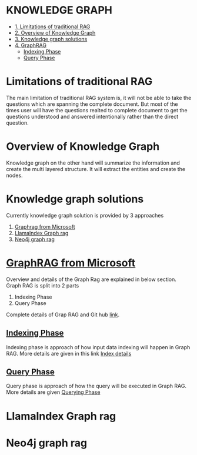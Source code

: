 # KNOWLEDGE GRAPH 
- [1. Limitations of traditional RAG](#Limitations-of-traditional-RAG)
- [2. Overview of Knowledge Graph](#Overview-of-Knowledge-Graph)
- [3. Knowledge graph solutions](#Knowledge-graph-solutions)
- [4. GraphRAG](#GraphRAG)
    - [Indexing Phase](#Indexing-Phase)
    - [Query Phase](#Query-Phase)

# Limitations of traditional RAG
The main limitation of traditional RAG system is, it will not be able to take the questions which are spanning the complete document. But most of the  times user will have the questions realted to complete document to get the questions understood and answered intentionally rather than the direct question.

# Overview of Knowledge Graph
Knowledge graph on the other hand will summarize the information and create the multi layered structure. It will extract the entities and create the nodes. 

# Knowledge graph solutions 
Currently knowledge graph solution is provided by 3 approaches 
1. [Graphrag from Microsoft](https://www.microsoft.com/en-us/research/project/graphrag/)
2. [LlamaIndex Graph rag](https://docs.llamaindex.ai/en/stable/examples/query_engine/knowledge_graph_rag_query_engine/)
3. [Neo4j graph rag](https://neo4j.com/developer-blog/graphrag-llm-knowledge-graph-builder/)

# [GraphRAG from Microsoft](https://www.microsoft.com/en-us/research/project/graphrag/)

Overview and details of the Graph Rag are explained in below section. Graph RAG is split into 2 parts 
1. Indexing Phase
2. Query Phase

Complete details of Grap RAG and Git hub [link](https://microsoft.github.io/graphrag/). 


## [Indexing Phase](https://github.com/viswanath27/rag/blob/main/kg_rag/docs/md_files/indexing.md)
Indexing phase is approach of how input data indexing will happen in Graph RAG. More details are given in this link [Index details](https://github.com/viswanath27/rag/blob/main/kg_rag/docs/md_files/graphrag.md)

## [Query Phase](https://github.com/viswanath27/rag/blob/main/kg_rag/docs/md_files/query.md)
Query phase is approach of how the query will be executed in Graph RAG. More details are given [Querying Phase](https://github.com/viswanath27/rag/blob/main/kg_rag/docs/md_files/query.md)


# LlamaIndex Graph rag



# Neo4j graph rag